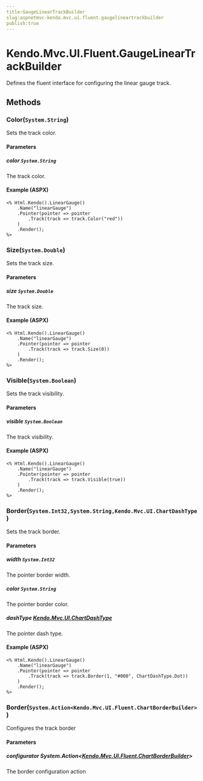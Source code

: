 ```yaml
---
title:GaugeLinearTrackBuilder
slug:aspnetmvc-kendo.mvc.ui.fluent.gaugelineartrackbuilder
publish:true
---
```


# Kendo.Mvc.UI.Fluent.GaugeLinearTrackBuilder
Defines the fluent interface for configuring the linear gauge track.



## Methods

### Color(`System.String`)
Sets the track color.


#### Parameters

##### color `System.String`
The track color.




#### Example (ASPX)
    <% Html.Kendo().LinearGauge()
        .Name("linearGauge")
        .Pointer(pointer => pointer
            .Track(track => track.Color("red"))
        )
        .Render();
    %>


### Size(`System.Double`)
Sets the track size.


#### Parameters

##### size `System.Double`
The track size.




#### Example (ASPX)
    <% Html.Kendo().LinearGauge()
        .Name("linearGauge")
        .Pointer(pointer => pointer
            .Track(track => track.Size(8))
        )
        .Render();
    %>


### Visible(`System.Boolean`)
Sets the track visibility.


#### Parameters

##### visible `System.Boolean`
The track visibility.




#### Example (ASPX)
    <% Html.Kendo().LinearGauge()
        .Name("linearGauge")
        .Pointer(pointer => pointer
            .Track(track => track.Visible(true))
        )
        .Render();
    %>


### Border(`System.Int32,System.String,Kendo.Mvc.UI.ChartDashType`)
Sets the track border.


#### Parameters

##### width `System.Int32`
The pointer border width.

##### color `System.String`
The pointer border color.

##### dashType [Kendo.Mvc.UI.ChartDashType](/api/wrappers/aspnet-mvc/Kendo.Mvc.UI/ChartDashType)
The pointer dash type.




#### Example (ASPX)
    <% Html.Kendo().LinearGauge()
        .Name("linearGauge")
        .Pointer(pointer => pointer
            .Track(track => track.Border(1, "#000", ChartDashType.Dot))
        )
        .Render();
    %>


### Border(`System.Action<Kendo.Mvc.UI.Fluent.ChartBorderBuilder>`)
Configures the track border


#### Parameters

##### configurator System.Action<[Kendo.Mvc.UI.Fluent.ChartBorderBuilder](/api/wrappers/aspnet-mvc/Kendo.Mvc.UI.Fluent/ChartBorderBuilder)>
The border configuration action






